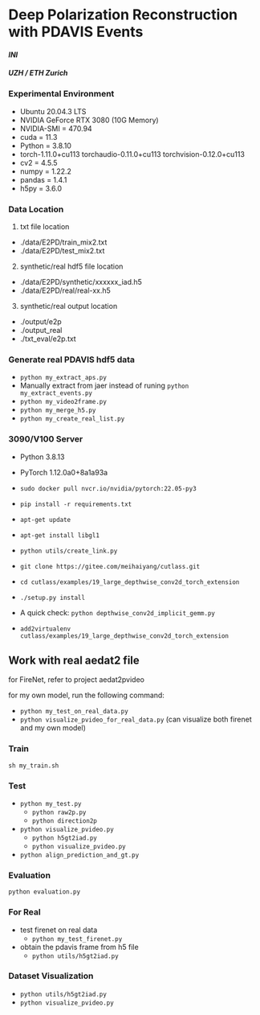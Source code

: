 # Deep Polarization Reconstruction with PDAVIS Events
#### _INI_ 
#### _UZH / ETH Zurich_

### Experimental Environment
- Ubuntu 20.04.3 LTS
- NVIDIA GeForce RTX 3080 (10G Memory)
- NVIDIA-SMI = 470.94
- cuda = 11.3
- Python = 3.8.10
- torch-1.11.0+cu113 torchaudio-0.11.0+cu113 torchvision-0.12.0+cu113
- cv2 = 4.5.5
- numpy = 1.22.2
- pandas = 1.4.1
- h5py = 3.6.0

### Data Location
1. txt file location
- ./data/E2PD/train_mix2.txt
- ./data/E2PD/test_mix2.txt

2. synthetic/real hdf5 file location
- ./data/E2PD/synthetic/xxxxxx_iad.h5
- ./data/E2PD/real/real-xx.h5

3. synthetic/real output location
- ./output/e2p
- ./output_real
- ./txt_eval/e2p.txt

### Generate real PDAVIS hdf5 data
- `python my_extract_aps.py`
- Manually extract from jaer instead of runing `python my_extract_events.py`
- `python my_video2frame.py`
- `python my_merge_h5.py`
- `python my_create_real_list.py`

### 3090/V100 Server
- Python 3.8.13
- PyTorch 1.12.0a0+8a1a93a

- `sudo docker pull nvcr.io/nvidia/pytorch:22.05-py3`
- `pip install -r requirements.txt`
- `apt-get update`
- `apt-get install libgl1`
- `python utils/create_link.py`

- `git clone https://gitee.com/meihaiyang/cutlass.git`
- `cd cutlass/examples/19_large_depthwise_conv2d_torch_extension`
- `./setup.py install`
- A quick check: `python depthwise_conv2d_implicit_gemm.py`
- `add2virtualenv cutlass/examples/19_large_depthwise_conv2d_torch_extension`

## Work with real aedat2 file
for FireNet, refer to project aedat2pvideo

for my own model, run the following command: 
- `python my_test_on_real_data.py`
- `python visualize_pvideo_for_real_data.py` (can visualize both firenet and my own model)


### Train
`sh my_train.sh`

### Test
- `python my_test.py`
  - `python raw2p.py`
  - `python direction2p`
- `python visualize_pvideo.py`
  - `python h5gt2iad.py`
  - `python visualize_pvideo.py`
- `python align_prediction_and_gt.py`


### Evaluation
`python evaluation.py`

### For Real
- test firenet on real data
  - `python my_test_firenet.py`
- obtain the pdavis frame from h5 file
  - `python utils/h5gt2iad.py`

### Dataset Visualization
- `python utils/h5gt2iad.py`
- `python visualize_pvideo.py`
